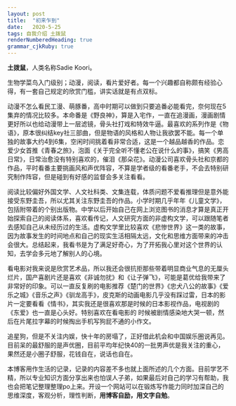 ```yaml
---
layout: post
title:  "初来乍到"
date:   2020-5-25
tags: 自我介绍 土拨鼠
renderNumberedHeading: true
grammar_cjkRuby: true
---
```

**土拨鼠**，人类名称Sadie Koori。

生物学菜鸟入门级别；动漫，阅读，看片爱好者。每一个兴趣都自称颇有经验心得，有一套自己规定的欣赏门槛，讲实话就是有点双标。  

动漫不怎么看民工漫、萌豚番，高中时期可以做到只要追番必能看完，奈何现在5集弃的情况比较多。本命番是《野良神》，算是入宅作，一直在追漫画，漫画剧情更好所以也给动漫带上一层滤镜，骨头社打戏和特效牛逼。最喜欢的系列作是《物语》，原本很纠结key社三部曲，但是物语的风格和人物让我欲罢不能。每一个单独的故事大约4到6集，空闲时间挑着看非常合适，这是一个越品越香的作品。恋爱少女首推《青春之旅》，泡面《关于完全听不懂老公在说什么的事》，搞笑《男高日常》，日常治愈没有特别喜欢的，催泪《那朵花》。动漫公司喜欢骨头社和京都的作品，平时看番主要挑画风和声优阵容，不算是学者级的看番老手，不会去特别研究制作阵容，但是碰到有好感的监督会多关注看看。  

阅读比较偏好外国文学、人文社科类、文集连载，体质问题不爱看推理但是意外能接受东野圭吾，所以尤其关注东野圭吾的作品。小学时期几乎年年《儿童文学》，包括附带着的个别出版物。中学以后开始自己在网上浏览图书的消息才算是真正开始探索自己的阅读体系，喜欢看传记，人文研究方面的非虚构文学，可以跟随笔者去感知自己从未经历过的生活。虚构文学里比较喜欢《悲惨世界》这一类的故事，因为故事发生的时间地点和自己的现实生活相隔太远，文化和思维方面带来的冲击会很大。总结起来，我看书是为了满足好奇心，为了开拓我心里对这个世界的认知，去学会多元地了解别人的心境。  

看电影对我来说是欣赏艺术品，所以我还会很抗拒那些带着明显商业气息的无厘头烂片，国产喜剧片还是喜欢《非诚勿扰》和《让子弹飞》，可能是葛优给我带来了非常好的印象。可以一直反复刷的电影推荐《楚门的世界》《忠犬八公的故事》《爱乐之城》《音乐之声》《驯龙高手》，皮克斯的动画电影几乎没有踩过雷，日本的影片一定要看看《情书》，其实我还是很喜欢那是时候的日本影视作品，电视剧的《东爱》也一直是心头好。特别喜欢在看电影的 时候被剧情感染地大哭一顿，然后在片尾拉字幕的时候掏出手机写狗屁不通的小作文。

追星狗，但是不关注内娱，快十年的房塌了，正好借此机会和中国娱乐圈说再见。目前呆的最舒服的是声优圈，目前平均年纪快40的一批男声优是我关注的重心，果然还是小圈子舒服，花钱自在，说话也自在。  

本博客用作生活的记录，记录的内容差不多也就上面所述的几个方面。目前学艺不精，所以专业知识方面分享出来也怕误人子弟，如果最后对自己的学习有帮助，我也会把笔记整理整理po上来。开设一个网站可以在锻炼写作能力同时加深自己的思维深度，客观分析，理性判断，**用博客自励，用文字自勉**。


<img src="{{ './images/1590400342674.jpg' }}" alt=""> 